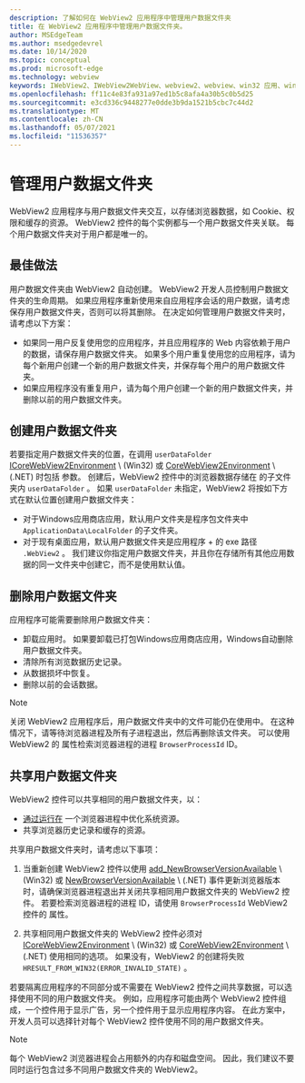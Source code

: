 ```yaml
---
description: 了解如何在 WebView2 应用程序中管理用户数据文件夹
title: 在 WebView2 应用程序中管理用户数据文件夹。
author: MSEdgeTeam
ms.author: msedgedevrel
ms.date: 10/14/2020
ms.topic: conceptual
ms.prod: microsoft-edge
ms.technology: webview
keywords: IWebView2、IWebView2WebView、webview2、webview、win32 应用、win32、edge、ICoreWebView2、ICoreWebView2Host、浏览器控件、边缘 html、用户数据文件夹
ms.openlocfilehash: ff11c4e83fa931a97ed1b5c8afa4a30b5c0b5d25
ms.sourcegitcommit: e3cd336c9448277e0dde3b9da1521b5cbc7c44d2
ms.translationtype: MT
ms.contentlocale: zh-CN
ms.lasthandoff: 05/07/2021
ms.locfileid: "11536357"
---
```

# <a name="managing-the-user-data-folder"></a>管理用户数据文件夹  

WebView2 应用程序与用户数据文件夹交互，以存储浏览器数据，如 Cookie、权限和缓存的资源。  WebView2 控件的每个实例都与一个用户数据文件夹关联。  每个用户数据文件夹对于用户都是唯一的。  

## <a name="best-practices"></a>最佳做法  

用户数据文件夹由 WebView2 自动创建。  WebView2 开发人员控制用户数据文件夹的生命周期。  如果应用程序重新使用来自应用程序会话的用户数据，请考虑保存用户数据文件夹，否则可以将其删除。  在决定如何管理用户数据文件夹时，请考虑以下方案：  

*   如果同一用户反复使用您的应用程序，并且应用程序的 Web 内容依赖于用户的数据，请保存用户数据文件夹。  如果多个用户重复使用您的应用程序，请为每个新用户创建一个新的用户数据文件夹，并保存每个用户的用户数据文件夹。
*   如果应用程序没有重复用户，请为每个用户创建一个新的用户数据文件夹，并删除以前的用户数据文件夹。  

## <a name="create-user-data-folders"></a>创建用户数据文件夹  

若要指定用户数据文件夹的位置，在调用 `userDataFolder` [ICoreWebView2Environment](/microsoft-edge/webview2/reference/win32/icorewebview2environment) \ (Win32\) 或 [CoreWebView2Environment](/dotnet/api/microsoft.web.webview2.core.corewebview2environment) \ (.NET\) 时包括 参数。  创建后，WebView2 控件中的浏览器数据存储在 的子文件夹内 `userDataFolder` 。  如果 `userDataFolder` 未指定，WebView2 将按如下方式在默认位置创建用户数据文件夹：  

*   对于Windows应用商店应用，默认用户文件夹是程序包文件夹中 `ApplicationData\LocalFolder` 的子文件夹。  
*   对于现有桌面应用，默认用户数据文件夹是应用程序 + 的 exe 路径 `.WebView2` 。  我们建议你指定用户数据文件夹，并且你在存储所有其他应用数据的同一文件夹中创建它，而不是使用默认值。  

## <a name="delete-user-data-folders"></a>删除用户数据文件夹  

应用程序可能需要删除用户数据文件夹：  

*   卸载应用时。  如果要卸载已打包Windows应用商店应用，Windows自动删除用户数据文件夹。  
*   清除所有浏览数据历史记录。  
*   从数据损坏中恢复。  
*   删除以前的会话数据。  

> [!NOTE]
> 关闭 WebView2 应用程序后，用户数据文件夹中的文件可能仍在使用中。  在这种情况下，请等待浏览器进程及所有子进程退出，然后再删除该文件夹。  可以使用 WebView2 的 属性检索浏览器进程的进程 `BrowserProcessId` ID。  

## <a name="share-user-data-folders"></a>共享用户数据文件夹  

WebView2 控件可以共享相同的用户数据文件夹，以：  

*   [通过运行在](../concepts/process-model.md) 一个浏览器进程中优化系统资源。  
*   共享浏览器历史记录和缓存的资源。  

共享用户数据文件夹时，请考虑以下事项：  

1.  当重新创建 WebView2 控件以使用 [add_NewBrowserVersionAvailable](/microsoft-edge/webview2/reference/win32/icorewebview2environment#add_newbrowserversionavailable) \ (Win32\) 或 [NewBrowserVersionAvailable](/dotnet/api/microsoft.web.webview2.core.corewebview2environment.newbrowserversionavailable) \ (.NET\) 事件更新浏览器版本时，请确保浏览器进程退出并关闭共享相同用户数据文件夹的 WebView2 控件。  若要检索浏览器进程的进程 ID，请使用 `BrowserProcessId` WebView2 控件的 属性。  

2.  共享相同用户数据文件夹的 WebView2 控件必须对 [ICoreWebView2Environment](/microsoft-edge/webview2/reference/win32/icorewebview2environment) \ (Win32\) 或 [CoreWebView2Environment](/dotnet/api/microsoft.web.webview2.core.corewebview2environment) \ (.NET\) 使用相同的选项。  如果没有，WebView2 的创建将失败 `HRESULT_FROM_WIN32(ERROR_INVALID_STATE)` 。  

若要隔离应用程序的不同部分或不需要在 WebView2 控件之间共享数据，可以选择使用不同的用户数据文件夹。  例如，应用程序可能由两个 WebView2 控件组成，一个控件用于显示广告，另一个控件用于显示应用程序内容。  在此方案中，开发人员可以选择针对每个 WebView2 控件使用不同的用户数据文件夹。  

> [!NOTE]
> 每个 WebView2 浏览器进程会占用额外的内存和磁盘空间。  因此，我们建议不要同时运行包含过多不同用户数据文件夹的 WebView2。  
